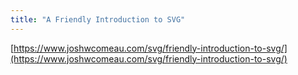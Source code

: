 ```yaml
---
title: "A Friendly Introduction to SVG"
---
```


[https://www.joshwcomeau.com/svg/friendly-introduction-to-svg/](https://www.joshwcomeau.com/svg/friendly-introduction-to-svg/)
